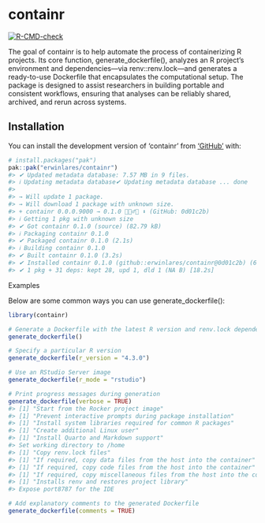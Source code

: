 
<!-- README.md is generated from README.Rmd. Please edit that file -->

# containr

<!-- badges: start -->

[![R-CMD-check](https://github.com/erwinlares/containr/actions/workflows/R-CMD-check.yaml/badge.svg)](https://github.com/erwinlares/containr/actions/workflows/R-CMD-check.yaml)
<!-- badges: end -->

The goal of containr is to help automate the process of containerizing R
projects. Its core function, generate_dockerfile(), analyzes an R
project’s environment and dependencies—via renv::renv.lock—and generates
a ready-to-use Dockerfile that encapsulates the computational setup. The
package is designed to assist researchers in building portable and
consistent workflows, ensuring that analyses can be reliably shared,
archived, and rerun across systems.

## Installation

You can install the development version of ‘containr’ from
[‘GitHub’](https://github.com/) with:

``` r
# install.packages("pak")
pak::pak("erwinlares/containr")
#> ✔ Updated metadata database: 7.57 MB in 9 files.
#> ℹ Updating metadata database✔ Updating metadata database ... done
#>  
#> → Will update 1 package.
#> → Will download 1 package with unknown size.
#> + containr 0.0.0.9000 → 0.1.0 👷🏾‍♂️🔧 ⬇ (GitHub: 0d01c2b)
#> ℹ Getting 1 pkg with unknown size
#> ✔ Got containr 0.1.0 (source) (82.79 kB)
#> ℹ Packaging containr 0.1.0
#> ✔ Packaged containr 0.1.0 (2.1s)
#> ℹ Building containr 0.1.0
#> ✔ Built containr 0.1.0 (3.2s)
#> ✔ Installed containr 0.1.0 (github::erwinlares/containr@0d01c2b) (61ms)
#> ✔ 1 pkg + 31 deps: kept 28, upd 1, dld 1 (NA B) [18.2s]
```

Examples

Below are some common ways you can use generate_dockerfile():

``` r
library(containr)

# Generate a Dockerfile with the latest R version and renv.lock dependencies
generate_dockerfile()

# Specify a particular R version
generate_dockerfile(r_version = "4.3.0")

# Use an RStudio Server image
generate_dockerfile(r_mode = "rstudio")

# Print progress messages during generation
generate_dockerfile(verbose = TRUE)
#> [1] "Start from the Rocker project image"
#> [1] "Prevent interactive prompts during package installation"
#> [1] "Install system libraries required for common R packages"
#> [1] "Create additional Linux user"
#> [1] "Install Quarto and Markdown support"
#> Set working directory to /home
#> [1] "Copy renv.lock files"
#> [1] "If required, copy data files from the host into the container"
#> [1] "If required, copy code files from the host into the container"
#> [1] "If required, copy miscellaneous files from the host into the container"
#> [1] "Installs renv and restores project library"
#> Expose port8787 for the IDE

# Add explanatory comments to the generated Dockerfile
generate_dockerfile(comments = TRUE)
```

